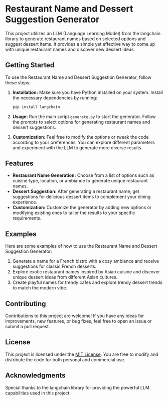 # Restaurant Name and Dessert Suggestion Generator

This project utilizes an LLM (Language Learning Model) from the langchain library to generate restaurant names based on selected options and suggest dessert items. It provides a simple yet effective way to come up with unique restaurant names and discover new dessert ideas.

## Getting Started

To use the Restaurant Name and Dessert Suggestion Generator, follow these steps:

1. **Installation:** Make sure you have Python installed on your system. Install the necessary dependencies by running:
   ```sh
   pip install langchain
   ```

2. **Usage:** Run the main script `generate.py` to start the generator. Follow the prompts to select options for generating restaurant names and dessert suggestions.

3. **Customization:** Feel free to modify the options or tweak the code according to your preferences. You can explore different parameters and experiment with the LLM to generate more diverse results.

## Features

- **Restaurant Name Generation:** Choose from a list of options such as cuisine type, location, or ambiance to generate unique restaurant names.
- **Dessert Suggestion:** After generating a restaurant name, get suggestions for delicious dessert items to complement your dining experience.
- **Customization:** Customize the generator by adding new options or modifying existing ones to tailor the results to your specific requirements.

## Examples

Here are some examples of how to use the Restaurant Name and Dessert Suggestion Generator:

1. Generate a name for a French bistro with a cozy ambiance and receive suggestions for classic French desserts.
2. Explore exotic restaurant names inspired by Asian cuisine and discover unique dessert ideas from different Asian cultures.
3. Create playful names for trendy cafes and explore trendy dessert trends to match the modern vibe.

## Contributing

Contributions to this project are welcome! If you have any ideas for improvements, new features, or bug fixes, feel free to open an issue or submit a pull request.

## License

This project is licensed under the [MIT License](LICENSE). You are free to modify and distribute the code for both personal and commercial use.

## Acknowledgments

Special thanks to the langchain library for providing the powerful LLM capabilities used in this project.
